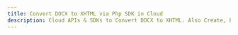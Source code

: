 ---title: Convert DOCX to XHTML via Php SDK in Clouddescription: Cloud APIs & SDKs to Convert DOCX to XHTML. Also Create, Edit & Render Microsoft Word & OpenOffice documents in the Cloud.---